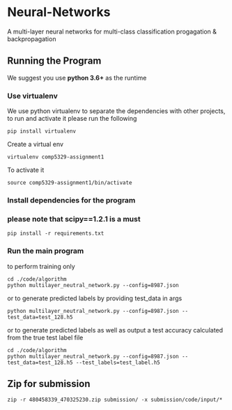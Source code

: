 # Neural-Networks
A multi-layer neural networks for multi-class classification
progagation & backpropagation

## Running the Program
We suggest you use **python 3.6+** as the runtime

### Use virtualenv
We use python virtualenv to separate the dependencies with other projects, to run and activate it please run the following
```
pip install virtualenv
```
Create a virtual env
```
virtualenv comp5329-assignment1
```
To activate it
```
source comp5329-assignment1/bin/activate
```

### Install dependencies for the program
### please note that scipy==1.2.1 is a must
```
pip install -r requirements.txt
```

### Run the main program

to perform training only
```
cd ./code/algorithm
python multilayer_neutral_network.py --config=8987.json
```

or to generate predicted labels by providing test_data in args
```
python multilayer_neutral_network.py --config=8987.json --test_data=test_128.h5
```

or to generate predicted labels as well as output a test accuracy calculated from the true test label file
```
cd ./code/algorithm
python multilayer_neutral_network.py --config=8987.json --test_data=test_128.h5 --test_labels=test_label.h5
```
## Zip for submission
```
zip -r 480458339_470325230.zip submission/ -x submission/code/input/*
```